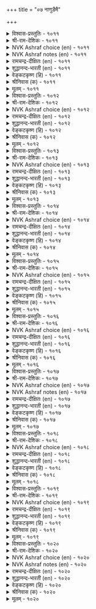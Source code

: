 +++
title = "०७ नाणुडैमै"

+++


<details><summary>विश्वास-प्रस्तुतिः - १०११</summary>

करुमत्ताल् नाणुदल् नाणुन् दिरुनुदल्
नल्लवर् नाणुप् पिऱ। १०११
</details>

<details><summary>श्री-राम-देशिकः - १०११</summary>

अधिकारः १०२. लज्जशीलता  
अकृत्यकरणोत्पन्नलज्जा लज्जेति कथ्यते ।  
नारीणां सहजा लज्जा ततो भिन्नैव दृश्यते ॥ १०११॥
</details>

<details><summary>NVK Ashraf choice (en) - १०११</summary>

१०११
Real shyness is to shy away from shameful acts.
The rest are like shyness of pretty women.
(N.V.K. Ashraf)
</details>

<details><summary>NVK Ashraf notes (en) - १०११</summary>

१०११. An alternate translation given by (J. Narayanaswamy) will explain this better: “Sense of shame to harmful acts and the blushing of pretty faces in modesty, are not the same”.
</details>

<details><summary>रामचन्द्र-दीक्षितः (en) - १०११</summary>

1011 karumattāl nāṇutal nāṇut tirunutal  
nallavar nāṇup piṟa.

1011\. True modesty shrinks from littleness. All other forms of modesty are womanish.  
</details>

<details><summary>शुद्धानन्द-भारती (en) - १०११</summary>

1\. கருமத்தால் நாணுதல் நாணுத்; திருநுதல்  
நல்லவர் நாணுப் பிற.  
To shrink from evil deed is shame  
The rest is blush of fair-faced dame.        1011  
</details>

<details><summary>वेङ्कटकृष्ण (हि) - १०११</summary>

1011
लज्जित होना कर्म से, लज्जा रही बतौर ।  
सुमुखी कुलांगना-सुलभ, लज्जा है कुछ और ॥
</details>

<details><summary>श्रीनिवास (क) - १०११</summary>

1011. तानु माडिद हेय कार्यगळिगागि नाचुवुदे विनयवन्तिकॆयॆनिसुवुदु; अदल्लदॆ सुन्दराङ्गनॆयर
(स्वाभाविक) बाचिकॆयु बेरॆ बगॆयदु.

</details>

<details><summary>मूलम् - १०११</summary>

करुमत्ताल् नाणुदल् नाणुन् दिरुनुदल्
नल्लवर् नाणुप् पिऱ। १०११
</details>

<details><summary>विश्वास-प्रस्तुतिः - १०१२</summary>

ऊणुडै ऎच्चम् उयिर्क्कॆल्लाम् वेऱल्ल
नाणुडैमै मान्दर् सिऱप्पु। १०१२
</details>

<details><summary>श्री-राम-देशिकः - १०१२</summary>

अन्नं वस्त्रं तथान्यानि समानि स्युर्नृणां भुवि ।  
सतां लज्जाविशिष्टत्वं विशेषगुण उच्यते ॥ १०१२॥
</details>

<details><summary>NVK Ashraf choice (en) - १०१२</summary>

१०१२
Food, clothing and the rest are common to all.
Distinction comes from sensitivity to shame. *
(P.S. Sundaram)
</details>

<details><summary>रामचन्द्र-दीक्षितः (en) - १०१२</summary>

1012 ūṇuṭai eccam uyirkkellām vēṟalla  
nāṇuṭaimai māntar ciṟappu.

1012\. Common to all human beings are food and clothing and other necessaries of life. But what distinguishes them is modesty.  
</details>

<details><summary>शुद्धानन्द-भारती (en) - १०१२</summary>

2\. ஊணுடை எச்சம் உயிர்க்கெல்லாம் வேறல்ல  
நாணுடைமை மாந்தர் சிறப்பு.  
Food, dress and such are one for all  
Modesty marks the higher soul.        1012  
</details>

<details><summary>वेङ्कटकृष्ण (हि) - १०१२</summary>

1012
अन्न वस्त्र इत्यादि हैं, सब के लिये समान ।  
सज्जन की है श्रेष्ठता, होना लज्जावान ॥
</details>

<details><summary>श्रीनिवास (क) - १०१२</summary>

1012. ऊट, बट्टॆ मिक्कॆल्लवुगळू जीविगळिगॆल्ल सामान्यवाद गुण; आदरॆ विनयवन्तिकॆयन्नु गळिसुवुदु सद्गुणवुळ्ळ
मानवर विशिष्ट गुण.

</details>

<details><summary>मूलम् - १०१२</summary>

ऊणुडै ऎच्चम् उयिर्क्कॆल्लाम् वेऱल्ल
नाणुडैमै मान्दर् सिऱप्पु। १०१२
</details>

<details><summary>विश्वास-प्रस्तुतिः - १०१३</summary>

ऊऩैक् कुऱित्त उयिरॆल्लाम् नाण्ऎऩ्ऩुम्
नऩ्मै कुऱित्तदु साल्बु। १०१३
</details>

<details><summary>श्री-राम-देशिकः - १०१३</summary>

यथा शरीरमालम्ब्य वर्तन्ते जीवराशयः ।  
लज्जामाश्रित्य वर्तेत् महत्वाख्यगुणस्तथा ॥ १०१३॥
</details>

<details><summary>NVK Ashraf choice (en) - १०१३</summary>

१०१३
All souls abide in the body
And the goodness called modesty in perfection.
(N.V.K. Ashraf)
</details>

<details><summary>रामचन्द्र-दीक्षितः (en) - १०१३</summary>

1013 ūṉaik kuṟitta uyirellām nāṇeṉṉum  
naṉmai kuṟittatu cālpu.

1013\. Man clings to his body. The noble clings to modesty.  
</details>

<details><summary>शुद्धानन्द-भारती (en) - १०१३</summary>

3\. ஊனைக் குறித்த உயிரெல்லாம் நாண்என்னும்  
நன்மை குறித்தது சால்பு.  
All lives have their lodge in flesh  
Perfection has its home in blush.        1013  
</details>

<details><summary>वेङ्कटकृष्ण (हि) - १०१३</summary>

1013
सभी प्राणियों के लिये, आश्रय तो है देह ।  
रखती है गुण-पूर्णता, लज्जा का शुभ गेह ॥
</details>

<details><summary>श्रीनिवास (क) - १०१३</summary>

1013. ऎल्ला जीविगळिगू मांस मज्जॆगळिन्द कूडिद शरीरवे नॆलॆयागिरुवन्तॆ, सज्जनिकॆगॆ नाचिकॆयॆन्नुव
नम्रगुणवे नॆलॆयागिरुवुदु.

</details>

<details><summary>मूलम् - १०१३</summary>

ऊऩैक् कुऱित्त उयिरॆल्लाम् नाण्ऎऩ्ऩुम्
नऩ्मै कुऱित्तदु साल्बु। १०१३
</details>

<details><summary>विश्वास-प्रस्तुतिः - १०१४</summary>

अणिअऩ्ऱो नाणुडैमै साऩ्ऱोर्क्कु अह्दिऩ्ऱेल्
पिणिअऩ्ऱो पीडु नडै। १०१४
</details>

<details><summary>श्री-राम-देशिकः - १०१४</summary>

लज्जैवाभरणं लोके गुणज्ञानां महात्मनाम् ।  
गभीरगमनं तेषां लज्जाभावे न शोभते ॥ १०१४॥
</details>

<details><summary>NVK Ashraf choice (en) - १०१४</summary>

१०१४
Is not modesty the jewel of the great,
And without it a curse for their pride and demeanor? *
(Satguru Subramuniyaswami), (N.V.K. Ashraf)
</details>

<details><summary>रामचन्द्र-दीक्षितः (en) - १०१४</summary>

1014 aṇiyaṉṟō nāṇuṭaimai cāṉṟōrkku aḵtiṉṟēl  
piṇiyaṉṟō pīṭu naṭai.

1014\. Disgraceful is the painted pomp of the life of the immodest.  
</details>

<details><summary>शुद्धानन्द-भारती (en) - १०१४</summary>

4\. அணிஅன்றோ நாணுடைமை சான்றோர்க்கு அஃதின்றேல்  
பிணிஅன்றோ பீடு நடை.  
Shame is the jewel of dignity  
Shameless swagger is vanity.        1014  
</details>

<details><summary>वेङ्कटकृष्ण (हि) - १०१४</summary>

1014
भूषण महानुभाव का, क्या नहिं लज्जा-भाव ।  
उसके बिन गंभीर गति, क्या नहिं रोग-तनाव ॥
</details>

<details><summary>श्रीनिवास (क) - १०१४</summary>

1014. सज्जनरिगॆ विनयवन्तिकॆ ऎन्नुवुदु ऒन्दु अलङ्कारवल्लवे? आ अलङ्कारविल्लदॆ होदल्लि दॊड्ड रीतिय
नडॆयु ऒन्दु कुत्तु (रोग) ऎनिसिकॊळ्ळुवुदिल्लवॆ?

</details>

<details><summary>मूलम् - १०१४</summary>

अणिअऩ्ऱो नाणुडैमै साऩ्ऱोर्क्कु अह्दिऩ्ऱेल्
पिणिअऩ्ऱो पीडु नडै। १०१४
</details>

<details><summary>विश्वास-प्रस्तुतिः - १०१५</summary>

पिऱर्बऴियुम् तम्बऴियुम् नाणुवार् नाणुक्कु
उऱैबदि ऎऩ्ऩुम् उलगु। १०१५
</details>

<details><summary>श्री-राम-देशिकः - १०१५</summary>

अन्यैः प्राप्तापवादं च स्वेन प्राप्तमभूदिति ।  
मत्वा यो लज्जते लज्जास्थानं तं मन्यते जनः ॥ १०१५॥
</details>

<details><summary>NVK Ashraf choice (en) - १०१५</summary>

१०१५
To the world, the sense of shame resides in them
Who blush for their and others’ blame. *
( Shuddhananda Bharatiar)
</details>

<details><summary>रामचन्द्र-दीक्षितः (en) - १०१५</summary>

1015 piṟarpaḻiyum tampaḻipōl nāṇuvār nāṇukku  
uṟaipati eṉṉum ulaku.

1015\. The world finds the very abode of modesty in one who dreads one’s infamy and that of others.  
</details>

<details><summary>शुद्धानन्द-भारती (en) - १०१५</summary>

5\. பிறர்பழியும் தம்பழியும் நாணுவார் நாணுக்கு  
உறைபதி என்னும் உலகு.  
In them resides the sense of shame  
Who blush for their and other's blame.        1015  
</details>

<details><summary>वेङ्कटकृष्ण (हि) - १०१५</summary>

1015
लज्जित है, जो देख निज, तथा पराया दोष ।  
उनको कहता है जगत, ‘यह लज्जा का कोष’ ॥
</details>

<details><summary>श्रीनिवास (क) - १०१५</summary>

1015. इतरर मेलिन निन्दॆगागली, तम्म मेलिन निन्दॆगागली नाचिकॊळ्ळुव स्वभाववुळ्ळवरन्नु विनयवन्तिकॆय
आवासस्थानवागिरुवरॆन्दु लोकवु हेळुत्तदॆ.

</details>

<details><summary>मूलम् - १०१५</summary>

पिऱर्बऴियुम् तम्बऴियुम् नाणुवार् नाणुक्कु
उऱैबदि ऎऩ्ऩुम् उलगु। १०१५
</details>

<details><summary>विश्वास-प्रस्तुतिः - १०१६</summary>

नाण्वेलि कॊळ्ळादु मऩ्ऩो वियऩ्ञालम्
पेणलर् मेला यवर्। १०१६
</details>

<details><summary>श्री-राम-देशिकः - १०१६</summary>

निजात्मरक्षणोपायलज्जामप्राप्य सज्जनाः ।  
विपुलां पृथिवीं चापि लब्धुं नेच्छन्ति सर्वदा ॥ १०१६॥
</details>

<details><summary>NVK Ashraf choice (en) - १०१६</summary>

१०१६
The great would rather defend with modesty's barricade
Than breach it to acquire the vast world. *
(Satguru Subramuniyaswami)
</details>

<details><summary>रामचन्द्र-दीक्षितः (en) - १०१६</summary>

1016 nāṇvēli koḷḷātu maṉṉō viyaṉñālam  
pēṇalar mēlā yavar.

1016\. The great prefer modesty to the riches of the world.  
</details>

<details><summary>शुद्धानन्द-भारती (en) - १०१६</summary>

6\. நாண்வேலி கொள்ளாது மன்னோ வியன்ஞாலம்  
பேணலர் மேலா யவர்.  
The great refuse the wonder-world  
Without modesty's hedge and shield.        1016  
</details>

<details><summary>वेङ्कटकृष्ण (हि) - १०१६</summary>

1016
लज्जा को घेरा किये, बिना सुरक्षण-योग ।  
चाहेंगे नहिं श्रेष्ठ जन, विस्तृत जग का भोग ॥
</details>

<details><summary>श्रीनिवास (क) - १०१६</summary>

1016. विनयवन्तिकॆयॆम्ब बेलियन्नु तम्म सुत्त हाकिकॊळ्ळदॆ, मेलादवरु (दॊड्डवरु) ई विशालवाद
प्रपञ्चदल्लि बालुवॆ नडॆसलु इच्चिसुवुदिल्ल.

</details>

<details><summary>मूलम् - १०१६</summary>

नाण्वेलि कॊळ्ळादु मऩ्ऩो वियऩ्ञालम्
पेणलर् मेला यवर्। १०१६
</details>

<details><summary>विश्वास-प्रस्तुतिः - १०१७</summary>

नाणाल् उयिरैत् तुऱप्पर् उयिर्प्पॊरुट्टाल्
नाण्दुऱवार् नाणाळ् पवर्। १०१७
</details>

<details><summary>श्री-राम-देशिकः - १०१७</summary>

लज्जायुता नराः प्राणान् लज्जार्थं विसृजन्त्यपि ।  
प्राणरक्षाकृते लज्जां न मुञ्चन्ति कदापि ते ॥ १०१७॥
</details>

<details><summary>NVK Ashraf choice (en) - १०१७</summary>

१०१७
Men of honour give up life for honour’s sake,
But never abandon honour to save life. *
(C. Rajagopalachari)
</details>

<details><summary>NVK Ashraf notes (en) - १०१७</summary>

१०१७. Compare with ९६२. “Those who desire fame with honour will not sacrifice honour for fame” – (P.S. Sundaram)
</details>

<details><summary>रामचन्द्र-दीक्षितः (en) - १०१७</summary>

1017 nāṇāl uyirait tuṟappar uyirpporuṭṭāl  
nāṇtuṟavār nāṇāḷ pavar.

1017\. Better retain modesty than cling to life. The noble would rather die than lose modesty.  
</details>

<details><summary>शुद्धानन्द-भारती (en) - १०१७</summary>

7\. நாணால் உயிரைத் துறப்பர் உயிர்ப்பொருட்டால்  
நாண்துறவார் நாண்ஆள் பவர்.  
For shame their life the shame-sensed give  
Loss of shame they won't outlive.        1017  
</details>

<details><summary>वेङ्कटकृष्ण (हि) - १०१७</summary>

1017
लज्जा-पालक त्याग दें, लज्जा के हित प्राण ।  
लज्जा को छोड़ें नहीं, रक्षित रखने जान ॥
</details>

<details><summary>श्रीनिवास (क) - १०१७</summary>

1017. विनयवे तम्म गुणवागि उळ्ळवरु अदक्कागि तम्म जीववन्नु कॊडुवरु; जीववन्नु कापाडुव हणक्कागि
तम्म विनयवन्नु (ऎन्दिगू) बिडुवुदिल्ल

</details>

<details><summary>मूलम् - १०१७</summary>

नाणाल् उयिरैत् तुऱप्पर् उयिर्प्पॊरुट्टाल्
नाण्दुऱवार् नाणाळ् पवर्। १०१७
</details>

<details><summary>विश्वास-प्रस्तुतिः - १०१८</summary>

पिऱर्नाणत् तक्कदु ताऩ्नाणा ऩायिऩ्
अऱम्नाणत् तक्कदु उडैत्तु। १०१८
</details>

<details><summary>श्री-राम-देशिकः - १०१८</summary>

यदीयकृत्यं दृष्टान्ये भवेयुर्व्रीडयान्विताः ।  
स्वयं न लज्जितो भूयात् तं धर्मो व्रीडया त्यजेत् ॥ १०१८॥
</details>

<details><summary>NVK Ashraf choice (en) - १०१८</summary>

१०१८
Virtue will shy away from one who does not shy away
From what others shy from. *
(P.S. Sundaram)
</details>

<details><summary>रामचन्द्र-दीक्षितः (en) - १०१८</summary>

1018 piṟarnāṇat takkatu tāṉnāṇāṉ āyiṉ  
aṟamnāṇat takkatu uṭaittu.

1018\. One who does not shrink from what others blush at knows no righteousness.  
</details>

<details><summary>शुद्धानन्द-भारती (en) - १०१८</summary>

8\. பிறர்நாணத் தக்கது தான்நாணா னாயின்  
அறம்நாணத் தக்கது உடைத்து.  
Virtue is much ashamed of him  
Who shameless does what others shame.        1018  
</details>

<details><summary>वेङ्कटकृष्ण (हि) - १०१८</summary>

1018
अन्यों को लज्जित करे, करते ऐसे कर्म ।  
उससे खुद लज्जित नहीं, तो लज्जित हो धर्म ॥
</details>

<details><summary>श्रीनिवास (क) - १०१८</summary>

1018. इतररु नाचुवन्थ हीनकॆलसक्कॆ तानु नाचदॆ इरुव पक्षदल्लि धर्मवु अन्थवनन्नु कण्डु नाचि कैबिडुत्तदॆ.

</details>

<details><summary>मूलम् - १०१८</summary>

पिऱर्नाणत् तक्कदु ताऩ्नाणा ऩायिऩ्
अऱम्नाणत् तक्कदु उडैत्तु। १०१८
</details>

<details><summary>विश्वास-प्रस्तुतिः - १०१९</summary>

कुलञ्जुडुम् कॊळ्गै पिऴैप्पिऩ् नलञ्जुडुम्
नाणिऩ्मै निऩ्ऱक् कडै। १०१९
</details>

<details><summary>श्री-राम-देशिकः - १०१९</summary>

चारित्रहानिः कस्यापि नाशयेत् कुलगौरवम् ।  
कस्यचित् सकलं श्रेयो लज्जाभावो व्यपोहति ॥ १०१९॥
</details>

<details><summary>NVK Ashraf choice (en) - १०१९</summary>

१०१९
Lapse in manners injures the family,
But every good is lost by lack of shame. *
( Shuddhananda Bharatiar), (P.S. Sundaram)
</details>

<details><summary>रामचन्द्र-दीक्षितः (en) - १०१९</summary>

1019 kulañcuṭum koḷkai piḻaippiṉ nalañcuṭum  
nāṇiṉmai niṉṟak kaṭai.

1019\. Lack of decorum disgraces a home; lack of modesty destroys everything good.  
</details>

<details><summary>शुद्धानन्द-भारती (en) - १०१९</summary>

9\. குலஞ்சுடும் கொள்கை பிழைப்பின் நலஞ்சுடும்  
நாணின்மை நின்றக் கடை.  
Lapse in manners injures the race  
Want of shame harms every good grace.        1019  
</details>

<details><summary>वेङ्कटकृष्ण (हि) - १०१९</summary>

1019
यदि चूके सिद्धान्त से, तो होगा कुल नष्ट ।  
स्थाई हो निर्लज्जता, तो हों सब गुण नष्ट ॥
</details>

<details><summary>श्रीनिवास (क) - १०१९</summary>

1019. ऒब्बनु नडतॆ तप्पिदरॆ, अदु अवन कुलवन्नु सुट्टु नाशमाडुत्तदॆ; विनयवन्नु कैबिट्टरॆ अदु अवन
एळ्गॆयॆल्लवन्नू नाश माडुत्तदॆ.

</details>

<details><summary>मूलम् - १०१९</summary>

कुलञ्जुडुम् कॊळ्गै पिऴैप्पिऩ् नलञ्जुडुम्
नाणिऩ्मै निऩ्ऱक् कडै। १०१९
</details>

<details><summary>विश्वास-प्रस्तुतिः - १०२०</summary>

नाण्अगत् तिल्लार् इयक्कम् मरप्पावै
नाणाल् उयिर्मरुट्टि अऱ्ऱु। १०२०
</details>

<details><summary>श्री-राम-देशिकः - १०२०</summary>

लज्जाहीनमनस्कानां प्राणेन सह जीवनम् ।  
सूत्रबद्धचलद्दारुप्रतिमातौल्यमावहेत् ॥ १०२०॥
</details>

<details><summary>NVK Ashraf choice (en) - १०२०</summary>

१०२०
The moves of those devoid of conscience
Are like those of puppets moved by a string. *
(K. Kannan)
</details>

<details><summary>NVK Ashraf notes (en) - १०२०</summary>

१०२०. Compare with १०५८. “Without beggars this vast scenic world would be a stage of puppets that come and go” - (N.V.K. Ashraf)
</details>

<details><summary>रामचन्द्र-दीक्षितः (en) - १०२०</summary>

1020 nāṇakattu illār iyakkam marappāvai  
nāṇāl uyirmaruṭṭi aṟṟu.

1020\. The activity of those lacking in modesty is like that of a marionette.  
</details>

<details><summary>शुद्धानन्द-भारती (en) - १०२०</summary>

10\. நாண்அகத் தில்லார் இயக்கம் மரப்பாவை  
நாணால் உயிர்மருட்டி யற்று.  
Movements of the shameless in heart  
Are string-led puppet show in fact.        1020  
</details>

<details><summary>वेङ्कटकृष्ण (हि) - १०२०</summary>

1020
कठपुथली में सूत्र से, है जीवन-आभास ।  
त्यों है लज्जाहीन में, चैतन्य का निवास ॥
</details>

<details><summary>श्रीनिवास (क) - १०२०</summary>

1020. अन्तरङ्गदल्लि नाचिकॆ पडॆदिरुववरु लोकदल्लि ओडाडुवुदु, सूत्रद दारदिन्द चलिसुत्त जीवविरुवन्तॆ
भ्रमॆयन्नु हुट्टिसुव मरद बॊम्बॆयन्नु होलुवुदु.
</details>

<details><summary>मूलम् - १०२०</summary>

नाण्अगत् तिल्लार् इयक्कम् मरप्पावै
नाणाल् उयिर्मरुट्टि अऱ्ऱु। १०२०
</details>

